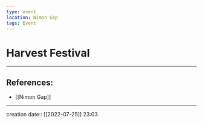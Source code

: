 ```yaml
---
type: event
location: Nimon Gap
tags: Event
---
```


# Harvest Festival 
___ 
## References:
- [[Nimon Gap]]
--- 
creation date:: [[2022-07-25]] 23:03